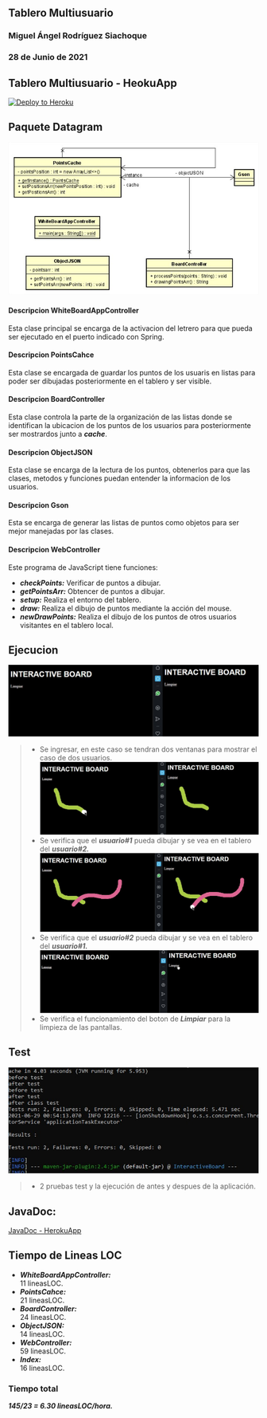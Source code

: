 ## Tablero Multiusuario
### Miguel Ángel Rodríguez Siachoque
### 28 de Junio de 2021

## Tablero Multiusuario - HeokuApp
[![Deploy to Heroku](https://www.herokucdn.com/deploy/button.png)](https://interactive-board2021.herokuapp.com/index.html)

## Paquete Datagram
![Diagrama Clases](Image/DiagramClass.jpg)<br>
#### Descripcion WhiteBoardAppController
Esta clase principal se encarga de la activacion del letrero para que pueda ser ejecutado en el puerto indicado con Spring.
#### Descripcion PointsCahce
Esta clase se encargada de guardar los puntos de los usuaris en listas para poder ser dibujadas posteriormente en el tablero y ser visible.
#### Descripcion BoardController
Esta clase controla la parte de la organización de las listas donde se identifican la ubicacion de los puntos de los usuarios para posteriormente ser mostrardos junto a ___cache___.
#### Descripcion ObjectJSON
Esta clase se encarga de la lectura de los puntos, obtenerlos para que las clases, metodos y funciones puedan entender la informacion de los usuarios.
#### Descripcion Gson
Esta se encarga de generar las listas de puntos como objetos para ser mejor manejadas por las clases.
#### Descripcion WebController
Este programa de JavaScript tiene funciones:
- ___checkPoints:___ Verificar de puntos a dibujar.
- ___getPointsArr:___ Obtencer de puntos a dibujar.
- ___setup:___ Realiza el entorno del tablero.
- ___draw:___ Realiza el dibujo de puntos mediante la acción del mouse.
- ___newDrawPoints:___ Realiza el dibujo de los puntos de otros usuarios visitantes en el tablero local.

## Ejecucion
![Test](Image/Test0.jpg)<br>
> - Se ingresar, en este caso se tendran dos ventanas para mostrar el caso de dos usuarios. 
![Test](Image/Test1.jpg)<br>
> - Se verifica que el ___usuario#1___ pueda dibujar y se vea en el tablero del ___usuario#2.___
![Test](Image/Test2.jpg)<br>
> - Se verifica que el ___usuario#2___ pueda dibujar y se vea en el tablero del ___usuario#1.___
![Test](Image/Test3.jpg)<br>
> - Se verifica el funcionamiento del boton de ___Limpiar___ para la limpieza de las pantallas.

## Test
![Test App](Image/Test4.jpg)<br>
> - 2 pruebas test y la ejecución de antes y despues de la aplicación.

## JavaDoc:
[JavaDoc - HerokuApp](JavaDoc/index.html)

## Tiempo de Lineas LOC
- ___WhiteBoardAppController:___<br>
11 lineasLOC.<br>
- ___PointsCahce:___<br>
21 lineasLOC.<br>
- ___BoardController:___<br>
24 lineasLOC.<br>
- ___ObjectJSON:___<br>
14 lineasLOC.<br>
- ___WebController:___<br>
59 lineasLOC.<br>
- ___Index:___<br>
16 lineasLOC.<br>
### Tiempo total
___145/23 = 6.30 lineasLOC/hora.___
